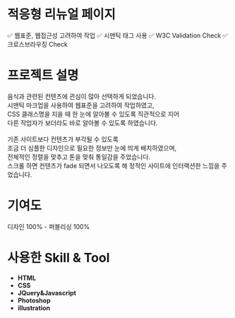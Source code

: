 # 적응형 리뉴얼 페이지

✅ 웹표준, 웹접근성 고려하여 작업
✅ 시맨틱 태그 사용
✅ W3C Validation Check
✅ 크로스브라우징 Check

# 프로젝트 설명
음식과 관련된 컨텐츠에 관심이 많아 선택하게 되었습니다.<br>
시맨틱 마크업을 사용하여 웹표준을 고려하여 작업하였고,<br>
CSS 클래스명을 지을 때 한 눈에 알아볼 수 있도록 직관적으로 지어<br>
다른 작업자가 보더라도 바로 알아볼 수 있도록 하였습니다.<br>
<br>
기존 사이트보다 컨텐츠가 부각될 수 있도록<br>
조금 더 심플한 디자인으로 필요한 정보만 눈에 띄게 배치하였으며,<br>
전체적인 정렬을 맞추고 톤을 맞춰 통일감을 주었습니다.<br>
스크롤 하면 컨텐츠가 fade 되면서 나오도록 해 정적인 사이트에 인터랙션한 느낌을 주었습니다.

# 기여도
디자인 100% - 퍼블리싱 100%

# 사용한 Skill & Tool

- **HTML**
- **CSS**
- **JQuery&Javascript**
- **Photoshop**
- **illustration**
